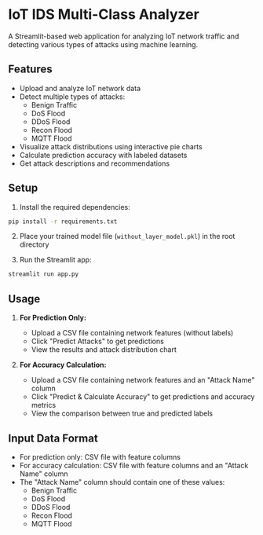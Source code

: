 # IoT IDS Multi-Class Analyzer

A Streamlit-based web application for analyzing IoT network traffic and detecting various types of attacks using machine learning.

## Features

- Upload and analyze IoT network data
- Detect multiple types of attacks:
  - Benign Traffic
  - DoS Flood
  - DDoS Flood
  - Recon Flood
  - MQTT Flood
- Visualize attack distributions using interactive pie charts
- Calculate prediction accuracy with labeled datasets
- Get attack descriptions and recommendations

## Setup

1. Install the required dependencies:
```bash
pip install -r requirements.txt
```

2. Place your trained model file (`without_layer_model.pkl`) in the root directory

3. Run the Streamlit app:
```bash
streamlit run app.py
```

## Usage

1. **For Prediction Only:**
   - Upload a CSV file containing network features (without labels)
   - Click "Predict Attacks" to get predictions
   - View the results and attack distribution chart

2. **For Accuracy Calculation:**
   - Upload a CSV file containing network features and an "Attack Name" column
   - Click "Predict & Calculate Accuracy" to get predictions and accuracy metrics
   - View the comparison between true and predicted labels

## Input Data Format

- For prediction only: CSV file with feature columns
- For accuracy calculation: CSV file with feature columns and an "Attack Name" column
- The "Attack Name" column should contain one of these values:
  - Benign Traffic
  - DoS Flood
  - DDoS Flood
  - Recon Flood
  - MQTT Flood 